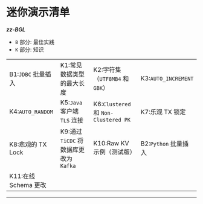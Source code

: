 # 迷你演示清单

__*zz-BGL*__

+ `B` 部分: 最佳实践
+ `K` 部分: 知识
  
|                      |                                        |                                      |                      |
| :------------------- | :------------------------------------- | :----------------------------------- | :------------------- |
| B1:`JDBC` 批量插入   | K1:常见数据类型的最大长度              | K2:字符集（`UTF8MB4` 和 `GBK`）      | K3:`AUTO_INCREMENT`  |
| K4:`AUTO_RANDOM`     | K5:`Java` 客户端 `TLS` 连接            | K6:`Clustered` 和 `Non-Clustered PK` | K7:乐观 TX 锁定      |
| K8:悲观的 TX Lock    | K9:通过 `TiCDC` 将数据库更改为 `Kafka` | K10:Raw KV 示例（测试版）            | B2:`Python` 批量插入 |
| K11:在线 Schema 更改 |                                        |                                      |

---------------------------------------------------------------------------------------------------------------------------------------